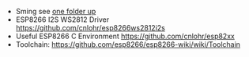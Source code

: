
* Sming
  see [one folder up](../Sming/README.md)
* ESP8266 I2S WS2812 Driver
  <https://github.com/cnlohr/esp8266ws2812i2s>
* Useful ESP8266 C Environment
  <https://github.com/cnlohr/esp82xx>
* Toolchain:
  <https://github.com/esp8266/esp8266-wiki/wiki/Toolchain>

